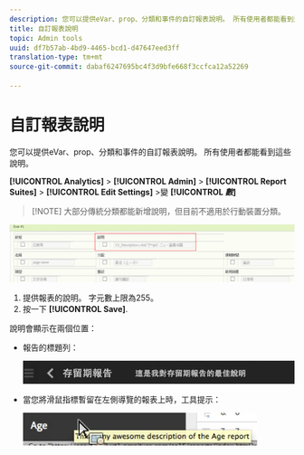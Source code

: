 ```yaml
---
description: 您可以提供eVar、prop、分類和事件的自訂報表說明。 所有使用者都能看到這些說明。
title: 自訂報表說明
topic: Admin tools
uuid: df7b57ab-4bd9-4465-bcd1-d47647eed3ff
translation-type: tm+mt
source-git-commit: dabaf6247695bc4f3d9bfe668f3ccfca12a52269

---
```



# 自訂報表說明

您可以提供eVar、prop、分類和事件的自訂報表說明。 所有使用者都能看到這些說明。

**[!UICONTROL Analytics]** > **[!UICONTROL Admin]** > **[!UICONTROL Report Suites]** > **[!UICONTROL Edit Settings]** >變 **[!UICONTROL *數&#x200B;*]**

>[!NOTE] 大部分傳統分類都能新增說明，但目前不適用於行動裝置分類。

![](assets/report_descriptions.png)

1. 提供報表的說明。 字元數上限為255。
1. 按一下 **[!UICONTROL Save]**.

說明會顯示在兩個位置：

* 報告的標題列：

   ![](assets/report_description_2.png)

* 當您將滑鼠指標暫留在左側導覽的報表上時，工具提示：

   ![](assets/report_description_3.png)

